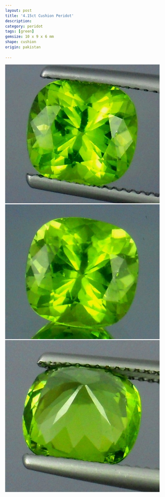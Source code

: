```yaml
---
layout: post
title: '4.15ct Cushion Peridot'
description: 
category: peridot
tags: [green]
gemsize: 10 x 9 x 6 mm
shape: cushion
origin: pakistan

---
```

![Peridot pic 1](/images/4.15-cushion-peridot-a.jpg)
![Peridot pic 2](/images/4.15-cushion-peridot-b.jpg)
![Peridot pic 3](/images/4.15-cushion-peridot-c.jpg)